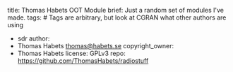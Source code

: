 title: Thomas Habets OOT Module
brief: Just a random set of modules I've made.
tags: # Tags are arbitrary, but look at CGRAN what other authors are using
  - sdr
author:
  - Thomas Habets <thomas@habets.se>
copyright_owner:
  - Thomas Habets
license: GPLv3
repo: https://github.com/ThomasHabets/radiostuff
